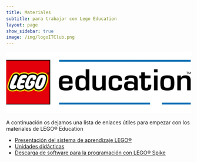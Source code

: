 ```yaml
---
title: Materiales
subtitle: para trabajar con Lego Education
layout: page
show_sidebar: true
image: /img/logoITClub.png
---
```


<div class="columns">
    <div class="column">
        <img src="/img/legoeducationlogo.png" alt="LEGO® Education" />
    </div>
</div>

A continuación os dejamos una lista de enlaces útiles para empezar con los materiales de LEGO® Education

- <a href="https://education.lego.com/es-es/" target="_blank">Presentación del sistema de aprendizaje LEGO®</a>
- <a href="https://education.lego.com/es-es/lessons" target="_blank">Unidades didácticas</a>
- <a href="https://education.lego.com/es-es/downloads/spike-app/software" target="_blank">Descarga de software para la programación con LEGO® Spike</a>
